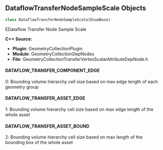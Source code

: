 ## DataflowTransferNodeSampleScale Objects

```python
class DataflowTransferNodeSampleScale(EnumBase)
```

EDataflow Transfer Node Sample Scale

**C++ Source:**

- **Plugin**: GeometryCollectionPlugin
- **Module**: GeometryCollectionDepNodes
- **File**: GeometryCollectionTransferVertexScalarAttributeDepNode.h

<a id="unreal.DataflowTransferNodeSampleScale.DATAFLOW_TRANSFER_COMPONENT_EDGE"></a>

#### DATAFLOW_TRANSFER_COMPONENT_EDGE

0: Bounding volume hierarchy cell size based on max edge length of each geometry group

<a id="unreal.DataflowTransferNodeSampleScale.DATAFLOW_TRANSFER_ASSET_EDGE"></a>

#### DATAFLOW_TRANSFER_ASSET_EDGE

1: Bounding volume hierarchy cell size based on max edge length of the whole asset

<a id="unreal.DataflowTransferNodeSampleScale.DATAFLOW_TRANSFER_ASSET_BOUND"></a>

#### DATAFLOW_TRANSFER_ASSET_BOUND

2: Bounding volume hierarchy cell size based on max length of the bounding box of the whole asset

<a id="unreal.DataflowTransferNodeBoundingVolume"></a>